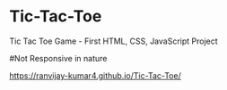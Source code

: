 # Tic-Tac-Toe
Tic Tac Toe Game - First HTML, CSS, JavaScript Project

#Not Responsive in nature 

https://ranvijay-kumar4.github.io/Tic-Tac-Toe/
